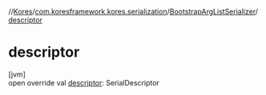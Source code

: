 //[Kores](../../../index.md)/[com.koresframework.kores.serialization](../index.md)/[BootstrapArgListSerializer](index.md)/[descriptor](descriptor.md)

# descriptor

[jvm]\
open override val [descriptor](descriptor.md): SerialDescriptor
